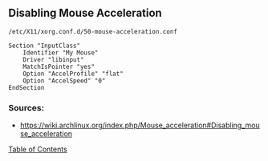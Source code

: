 ## Disabling Mouse Acceleration

```
/etc/X11/xorg.conf.d/50-mouse-acceleration.conf

Section "InputClass"
    Identifier "My Mouse"
    Driver "libinput"
    MatchIsPointer "yes"
    Option "AccelProfile" "flat"
    Option "AccelSpeed" "0"
EndSection
```

### Sources:
- https://wiki.archlinux.org/index.php/Mouse_acceleration#Disabling_mouse_acceleration

[Table of Contents](README.md)
